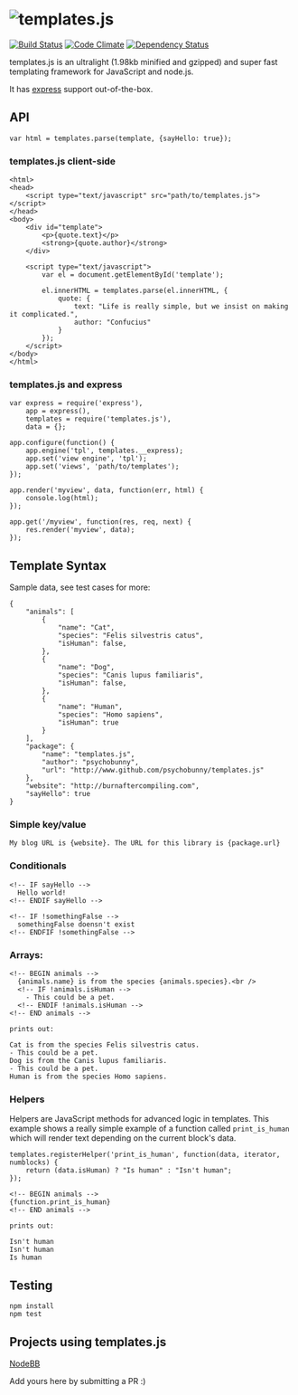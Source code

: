 # <img alt="templates.js" src="http://i.imgur.com/vVyRepC.png" />
[![Build Status](https://travis-ci.org/psychobunny/templates.js.png?branch=master)](https://travis-ci.org/psychobunny/templates.js)
[![Code Climate](https://codeclimate.com/github/psychobunny/templates.js.png)](https://codeclimate.com/github/psychobunny/templates.js)
[![Dependency Status](https://david-dm.org/psychobunny/templates.js.png)](https://david-dm.org/psychobunny/templates.js)

templates.js is an ultralight (1.98kb minified and gzipped) and super fast templating framework for JavaScript and node.js.

It has [express](http://expressjs.com/) support out-of-the-box.

## API

```
var html = templates.parse(template, {sayHello: true});
```

### templates.js client-side

```
<html>
<head>
	<script type="text/javascript" src="path/to/templates.js"></script>
</head>
<body>
	<div id="template">
		<p>{quote.text}</p>
		<strong>{quote.author}</strong>
	</div>

	<script type="text/javascript">
		var el = document.getElementById('template');

		el.innerHTML = templates.parse(el.innerHTML, {
			quote: {
				text: "Life is really simple, but we insist on making it complicated.",
				author: "Confucius"
			}
		});
	</script>
</body>
</html>
```

### templates.js and express

```
var express = require('express'),
	app = express(),
	templates = require('templates.js'),
	data = {};

app.configure(function() {
	app.engine('tpl', templates.__express);
	app.set('view engine', 'tpl');
	app.set('views', 'path/to/templates');
});

app.render('myview', data, function(err, html) {
	console.log(html);
});

app.get('/myview', function(res, req, next) {
	res.render('myview', data);
});
```


## Template Syntax
Sample data, see test cases for more:

```
{
	"animals": [
		{
			"name": "Cat",
			"species": "Felis silvestris catus",
			"isHuman": false,
		},
		{
			"name": "Dog",
			"species": "Canis lupus familiaris",
			"isHuman": false,
		},
		{
			"name": "Human",
			"species": "Homo sapiens",
			"isHuman": true
		}
	],
	"package": {
		"name": "templates.js",
		"author": "psychobunny",
		"url": "http://www.github.com/psychobunny/templates.js"
	},
	"website": "http://burnaftercompiling.com",
	"sayHello": true
}
```

### Simple key/value
```
My blog URL is {website}. The URL for this library is {package.url}
```

### Conditionals
```
<!-- IF sayHello -->
  Hello world!
<!-- ENDIF sayHello -->

<!-- IF !somethingFalse -->
  somethingFalse doensn't exist
<!-- ENDFIF !somethingFalse -->
```

### Arrays:
```
<!-- BEGIN animals -->
  {animals.name} is from the species {animals.species}.<br />
  <!-- IF !animals.isHuman -->
    - This could be a pet.
  <!-- ENDIF !animals.isHuman -->
<!-- END animals -->

prints out:

Cat is from the species Felis silvestris catus.
- This could be a pet.
Dog is from the Canis lupus familiaris.
- This could be a pet.
Human is from the species Homo sapiens.
```

### Helpers

Helpers are JavaScript methods for advanced logic in templates. This example shows a really simple example of a function called `print_is_human` which will render text depending on the current block's data.

```
templates.registerHelper('print_is_human', function(data, iterator, numblocks) {
	return (data.isHuman) ? "Is human" : "Isn't human";
});

<!-- BEGIN animals -->
{function.print_is_human}
<!-- END animals -->

prints out:

Isn't human
Isn't human
Is human
```

## Testing

    npm install
    npm test

## Projects using templates.js

[NodeBB](http://www.nodebb.org)

Add yours here by submitting a PR :)
